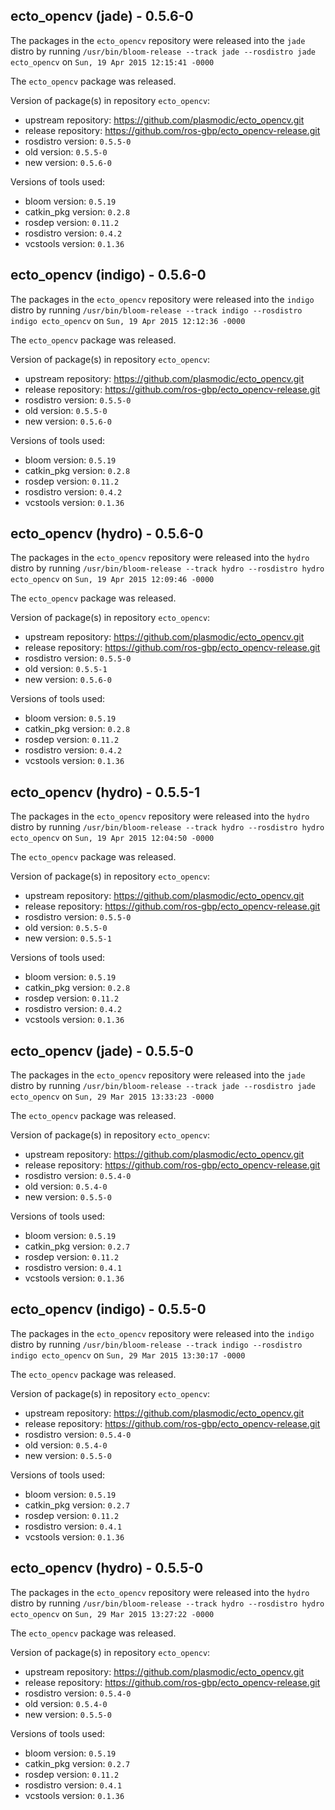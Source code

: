 ## ecto_opencv (jade) - 0.5.6-0

The packages in the `ecto_opencv` repository were released into the `jade` distro by running `/usr/bin/bloom-release --track jade --rosdistro jade ecto_opencv` on `Sun, 19 Apr 2015 12:15:41 -0000`

The `ecto_opencv` package was released.

Version of package(s) in repository `ecto_opencv`:
- upstream repository: https://github.com/plasmodic/ecto_opencv.git
- release repository: https://github.com/ros-gbp/ecto_opencv-release.git
- rosdistro version: `0.5.5-0`
- old version: `0.5.5-0`
- new version: `0.5.6-0`

Versions of tools used:
- bloom version: `0.5.19`
- catkin_pkg version: `0.2.8`
- rosdep version: `0.11.2`
- rosdistro version: `0.4.2`
- vcstools version: `0.1.36`


## ecto_opencv (indigo) - 0.5.6-0

The packages in the `ecto_opencv` repository were released into the `indigo` distro by running `/usr/bin/bloom-release --track indigo --rosdistro indigo ecto_opencv` on `Sun, 19 Apr 2015 12:12:36 -0000`

The `ecto_opencv` package was released.

Version of package(s) in repository `ecto_opencv`:
- upstream repository: https://github.com/plasmodic/ecto_opencv.git
- release repository: https://github.com/ros-gbp/ecto_opencv-release.git
- rosdistro version: `0.5.5-0`
- old version: `0.5.5-0`
- new version: `0.5.6-0`

Versions of tools used:
- bloom version: `0.5.19`
- catkin_pkg version: `0.2.8`
- rosdep version: `0.11.2`
- rosdistro version: `0.4.2`
- vcstools version: `0.1.36`


## ecto_opencv (hydro) - 0.5.6-0

The packages in the `ecto_opencv` repository were released into the `hydro` distro by running `/usr/bin/bloom-release --track hydro --rosdistro hydro ecto_opencv` on `Sun, 19 Apr 2015 12:09:46 -0000`

The `ecto_opencv` package was released.

Version of package(s) in repository `ecto_opencv`:
- upstream repository: https://github.com/plasmodic/ecto_opencv.git
- release repository: https://github.com/ros-gbp/ecto_opencv-release.git
- rosdistro version: `0.5.5-0`
- old version: `0.5.5-1`
- new version: `0.5.6-0`

Versions of tools used:
- bloom version: `0.5.19`
- catkin_pkg version: `0.2.8`
- rosdep version: `0.11.2`
- rosdistro version: `0.4.2`
- vcstools version: `0.1.36`


## ecto_opencv (hydro) - 0.5.5-1

The packages in the `ecto_opencv` repository were released into the `hydro` distro by running `/usr/bin/bloom-release --track hydro --rosdistro hydro ecto_opencv` on `Sun, 19 Apr 2015 12:04:50 -0000`

The `ecto_opencv` package was released.

Version of package(s) in repository `ecto_opencv`:
- upstream repository: https://github.com/plasmodic/ecto_opencv.git
- release repository: https://github.com/ros-gbp/ecto_opencv-release.git
- rosdistro version: `0.5.5-0`
- old version: `0.5.5-0`
- new version: `0.5.5-1`

Versions of tools used:
- bloom version: `0.5.19`
- catkin_pkg version: `0.2.8`
- rosdep version: `0.11.2`
- rosdistro version: `0.4.2`
- vcstools version: `0.1.36`


## ecto_opencv (jade) - 0.5.5-0

The packages in the `ecto_opencv` repository were released into the `jade` distro by running `/usr/bin/bloom-release --track jade --rosdistro jade ecto_opencv` on `Sun, 29 Mar 2015 13:33:23 -0000`

The `ecto_opencv` package was released.

Version of package(s) in repository `ecto_opencv`:
- upstream repository: https://github.com/plasmodic/ecto_opencv.git
- release repository: https://github.com/ros-gbp/ecto_opencv-release.git
- rosdistro version: `0.5.4-0`
- old version: `0.5.4-0`
- new version: `0.5.5-0`

Versions of tools used:
- bloom version: `0.5.19`
- catkin_pkg version: `0.2.7`
- rosdep version: `0.11.2`
- rosdistro version: `0.4.1`
- vcstools version: `0.1.36`


## ecto_opencv (indigo) - 0.5.5-0

The packages in the `ecto_opencv` repository were released into the `indigo` distro by running `/usr/bin/bloom-release --track indigo --rosdistro indigo ecto_opencv` on `Sun, 29 Mar 2015 13:30:17 -0000`

The `ecto_opencv` package was released.

Version of package(s) in repository `ecto_opencv`:
- upstream repository: https://github.com/plasmodic/ecto_opencv.git
- release repository: https://github.com/ros-gbp/ecto_opencv-release.git
- rosdistro version: `0.5.4-0`
- old version: `0.5.4-0`
- new version: `0.5.5-0`

Versions of tools used:
- bloom version: `0.5.19`
- catkin_pkg version: `0.2.7`
- rosdep version: `0.11.2`
- rosdistro version: `0.4.1`
- vcstools version: `0.1.36`


## ecto_opencv (hydro) - 0.5.5-0

The packages in the `ecto_opencv` repository were released into the `hydro` distro by running `/usr/bin/bloom-release --track hydro --rosdistro hydro ecto_opencv` on `Sun, 29 Mar 2015 13:27:22 -0000`

The `ecto_opencv` package was released.

Version of package(s) in repository `ecto_opencv`:
- upstream repository: https://github.com/plasmodic/ecto_opencv.git
- release repository: https://github.com/ros-gbp/ecto_opencv-release.git
- rosdistro version: `0.5.4-0`
- old version: `0.5.4-0`
- new version: `0.5.5-0`

Versions of tools used:
- bloom version: `0.5.19`
- catkin_pkg version: `0.2.7`
- rosdep version: `0.11.2`
- rosdistro version: `0.4.1`
- vcstools version: `0.1.36`


